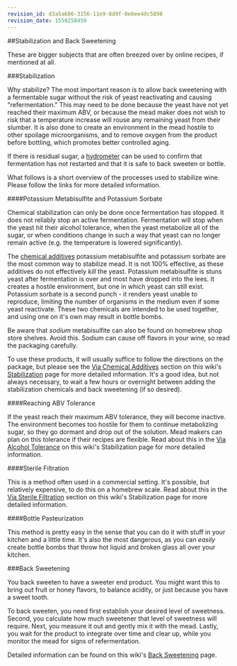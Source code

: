 ```yaml
---
revision_id: d3a5a686-3156-11e9-8d9f-0e6ee4dc5898
revision_date: 1550258459
---
```


##Stabilization and Back Sweetening

These are bigger subjects that are often breezed over by online recipes, if mentioned at all. 

###Stabilization

Why stabilize? The most important reason is to allow back sweetening with a fermentable sugar without the risk of yeast reactivating and causing "refermentation." This may need to be done because the yeast have not yet reached their maximum ABV, or because the mead maker does not wish to risk that a temperature increase will rouse any remaining yeast from their slumber. It is also done to create an environment in the mead hostile to other spoilage microorganisms, and to remove oxygen from the product before bottling, which promotes better controlled aging.

If there is residual sugar, a [hydrometer](/r/mead/wiki/faq/hydrometer) can be used to confirm that fermentation has not restarted and that it is safe to back sweeten or bottle.

What follows is a short overview of the processes used to stabilize wine. Please follow the links for more detailed information.

####Potassium Metabisulfite and Potassium Sorbate

Chemical stabilization can only be done once fermentation has stopped. It does not reliably stop an active fermentation. Fermentation will stop when the yeast hit their alcohol tolerance, when the yeast metabolize all of the sugar, or when conditions change in such a way that yeast can no longer remain active (e.g. the temperature is lowered significantly).

The [chemical additives](/r/mead/wiki/process/stabilization#wiki_via_chemical_additives) potassium metabisulfite and potassium sorbate are the most common way to stabilize mead. It is not 100% effective, as these additives do not effectively *kill* the yeast. Potassium metabisulfite is stuns yeast after fermentation is over and most have dropped into the lees. It creates a hostile environment, but one in which yeast can still exist. Potassium sorbate is a second punch - it renders yeast unable to reproduce, limiting the number of organisms in the medium even if some yeast reactivate. These two chemicals are intended to be used together, and using one on it's own may result in bottle bombs. 

Be aware that *sodium* metabisulfite can also be found on homebrew shop store shelves. Avoid this. Sodium can cause off flavors in your wine, so read the packaging carefully.

To use these products, it will usually suffice to follow the directions on the package, but please see the [Via Chemical Additives](/r/mead/wiki/process/stabilization#wiki_via_chemical_additives) section on this wiki's [Stabilization](/r/mead/wiki/process/stabilization) page for more detailed information. It's a good idea, but not always necessary, to wait a few hours or overnight between adding the stabilization chemicals and back sweetening (if so desired).

####Reaching ABV Tolerance

If the yeast reach their maximum ABV tolerance, they will become inactive. The environment becomes too hostile for them to continue metabolizing sugar, so they go dormant and drop out of the solution. Mead makers can plan on this tolerance if their recipes are flexible. Read about this in the [Via Alcohol Tolerance](/r/mead/wiki/process/stabilization#wiki_via_yeast_alcohol_tolerance) on this wiki's Stabilization page for more detailed information.

####Sterile Filtration

This is a method often used in a commercial setting. It's possible, but relatively expensive, to do this on a homebrew scale. Read about this in the [Via Sterile Filtration](/process/stabilization#wiki_via_sterile_filtration) section on this wiki's Stabilization page for more detailed information.

####Bottle Pasteurization

This method is pretty easy in the sense that you can do it with stuff in your kitchen and a little time. It's also the most dangerous, as you can *easily* create bottle bombs that throw hot liquid and broken glass all over your kitchen.

###Back Sweetening

You back sweeten to have a sweeter end product. You might want this to bring out fruit or honey flavors, to balance acidity, or just because you have a sweet tooth.

To back sweeten, you need first establish your desired level of sweetness. Second, you calculate how much sweetener that level of sweetness will require. Next, you measure it out and gently mix it with the mead. Lastly, you wait for the product to integrate over time and clear up, while you monitor the mead for signs of refermentation.

Detailed information can be found on this wiki's [Back Sweetening](/process/back_sweeten) page.